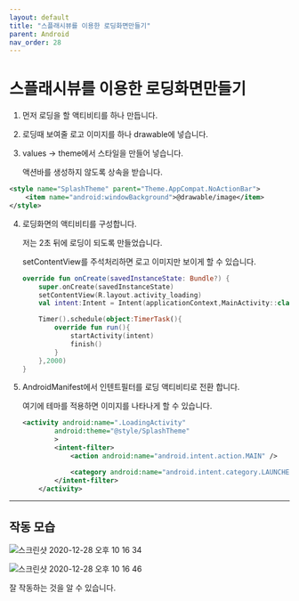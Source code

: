 ```yaml
---
layout: default
title: "스플래시뷰를 이용한 로딩화면만들기"
parent: Android
nav_order: 28
---
```


# 스플래시뷰를 이용한 로딩화면만들기

1. 먼저 로딩을 할 액티비티를 하나 만듭니다.

2. 로딩때 보여줄 로고 이미지를 하나 drawable에 넣습니다.

3. values -> theme에서 스타일을 만들어 넣습니다.

    액션바를 생성하지 않도록 상속을 받습니다.

```xml
<style name="SplashTheme" parent="Theme.AppCompat.NoActionBar">
    <item name="android:windowBackground">@drawable/image</item>
</style>
```

4. 로딩화면의 액티비티를 구성합니다.

    저는 2초 뒤에 로딩이 되도록 만들었습니다.

    setContentView를 주석처리하면 로고 이미지만 보이게 할 수 있습니다.

    ```kotlin
    override fun onCreate(savedInstanceState: Bundle?) {
        super.onCreate(savedInstanceState)
        setContentView(R.layout.activity_loading)
        val intent:Intent = Intent(applicationContext,MainActivity::class.java)

        Timer().schedule(object:TimerTask(){
            override fun run(){
                startActivity(intent)
                finish()
            }
        },2000)
    }
    ```

5. AndroidManifest에서 인텐트필터를 로딩 액티비티로 전환 합니다.

    여기에 테마를 적용하면 이미지를 나타나게 할 수 있습니다.

    ```xml
    <activity android:name=".LoadingActivity"
            android:theme="@style/SplashTheme"
            >
            <intent-filter>
                <action android:name="android.intent.action.MAIN" />

                <category android:name="android.intent.category.LAUNCHER" />
            </intent-filter>
        </activity>
    ```

---

## 작동 모습

![스크린샷 2020-12-28 오후 10 16 34](https://user-images.githubusercontent.com/16849874/103216864-70021100-495a-11eb-9338-a2c548e951f5.png)

![스크린샷 2020-12-28 오후 10 16 46](https://user-images.githubusercontent.com/16849874/103216856-6c6e8a00-495a-11eb-96c9-998a5568ab56.png)

잘 작동하는 것을 알 수 있습니다.